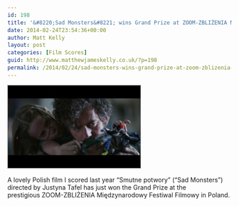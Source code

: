 ```yaml
---
id: 198
title: '&#8220;Sad Monsters&#8221; wins Grand Prize at ZOOM-ZBLIŻENIA Międzynarodowy Festiwal Filmowy'
date: 2014-02-24T23:54:36+00:00
author: Matt Kelly
layout: post
categories: [Film Scores]
guid: http://www.matthewjameskelly.co.uk/?p=198
permalink: /2014/02/24/sad-monsters-wins-grand-prize-at-zoom-zblizenia-miedzynarodowy-festiwal-filmowy/
---
```

[<img class="alignnone size-medium wp-image-199" alt="picture_4_small" src="/mjkwp/wp-content/uploads/2014/02/picture_4_small-300x187.jpg" width="300" height="187" />](/mjkwp/wp-content/uploads/2014/02/picture_4_small.jpg) 

A lovely Polish film I scored last year &#8220;Smutne potwory&#8221; (&#8220;Sad Monsters&#8221;) directed by Justyna Tafel has just won the Grand Prize at the prestigious ZOOM-ZBLIŻENIA Międzynarodowy Festiwal Filmowy in Poland.

&nbsp;
